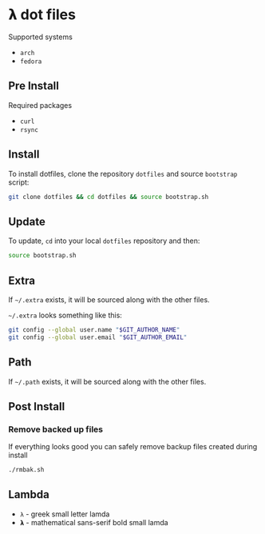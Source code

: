 # 𝝺 dot files

Supported systems

* `arch`
* `fedora`

## Pre Install

Required packages

* `curl`
* `rsync`

## Install

To install dotfiles, clone the repository `dotfiles` and source `bootstrap` script:

```bash
git clone dotfiles && cd dotfiles && source bootstrap.sh
```

## Update

To update, `cd` into your local `dotfiles` repository and then:

```bash
source bootstrap.sh
```

## Extra

If `~/.extra` exists, it will be sourced along with the other files.

`~/.extra` looks something like this:

```bash
git config --global user.name "$GIT_AUTHOR_NAME"
git config --global user.email "$GIT_AUTHOR_EMAIL"
```

## Path

If `~/.path` exists, it will be sourced along with the other files.

## Post Install

### Remove backed up files

If everything looks good you can safely remove backup files created during install

```bash
./rmbak.sh
```

## Lambda

* `λ` - greek small letter lamda
* `𝝺` - mathematical sans-serif bold small lamda
